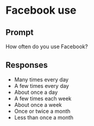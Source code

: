 # Facebook use

## Prompt
How often do you use Facebook?

## Responses
- Many times every day
- A few times every day
- About once a day
- A few times each week
- About once a week
- Once or twice a month
- Less than once a month
